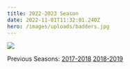 ```yaml
---
title: 2022-2023 Season
date: 2022-11-01T11:32:01.240Z
hero: /images/uploads/badders.jpg
---
```

![](/images/uploads/tables_230208.jpg)

Previous Seasons: [2017-2018](/tables/season-2017-2018) [2018-2019](/tables/season-2018-2019)